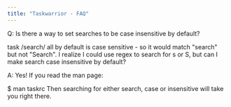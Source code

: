 ```yaml
---
title: "Taskwarrior - FAQ"
---
```


Q: Is there a way to set searches to be case insensitive by default?

task /search/ all by default is case sensitive - so it would match "search" but not "Search". I realize I could use regex to search for s or S, but can I make search case insensitive by default?

A: Yes!  If you read the man page:

$ man taskrc
Then searching for either search, case or insensitive will take you right there.

